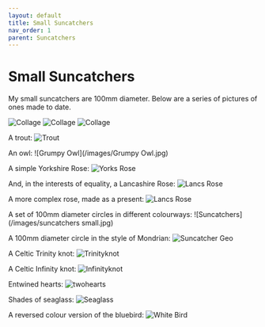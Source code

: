 ```yaml
---
layout: default
title: Small Suncatchers
nav_order: 1
parent: Suncatchers
---
```


# Small Suncatchers

My small suncatchers are 100mm diameter. Below are a series of pictures of ones made to date.

![Collage](/images/suncatcherscollage3.jpg)
![Collage](/images/suncatcherscollage2.jpg)
![Collage](/images/suncatcherscollage.jpg)

A trout: ![Trout](/images/Trout.jpg)

An owl: ![Grumpy Owl](/images/Grumpy Owl.jpg)

A simple Yorkshire Rose: ![Yorks Rose](/images/yorkshirerose1.jpg)

And, in the interests of equality, a Lancashire Rose: ![Lancs Rose](/images/lancashirerose.jpg)

A more complex rose, made as a present: ![Lancs Rose](/images/lancashiredoublerose.jpg)

A set of 100mm diameter circles in different colourways: ![Suncatchers](/images/suncatchers small.jpg)

A 100mm diameter circle in the style of Mondrian: ![Suncatcher Geo](/images/suncatchergeo.jpg)

A Celtic Trinity knot: ![Trinityknot](/images/trinityknot.jpg)

A Celtic Infinity knot: ![Infinityknot](/images/infinityknot.jpg)

Entwined hearts: ![twohearts](/images/twohearts.jpg)

Shades of seaglass: ![Seaglass](/images/seaglass.jpg)

A reversed colour version of the bluebird: ![White Bird](/images/whitebird.jpg)
